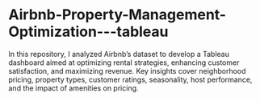 # Airbnb-Property-Management-Optimization---tableau
In this repository, I analyzed Airbnb’s dataset to develop a Tableau dashboard aimed at optimizing rental strategies, enhancing customer satisfaction, and maximizing revenue. Key insights cover neighborhood pricing, property types, customer ratings, seasonality, host performance, and the impact of amenities on pricing.
